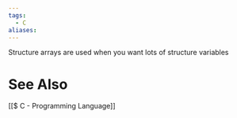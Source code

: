 ```yaml
---
tags:
  - C
aliases:
---
```

Structure arrays are used when you want lots of structure variables

# See Also
[[$ C - Programming Language]]